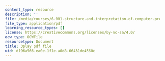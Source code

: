 ```yaml
---
content_type: resource
description: ''
file: /media/courses/6-001-structure-and-interpretation-of-computer-programs-spring-2005/d196a566ea0e1f1ea0d866431de4560c_JkGKLILLy0I.pdf
file_type: application/pdf
learning_resource_types: []
license: https://creativecommons.org/licenses/by-nc-sa/4.0/
ocw_type: OCWFile
resourcetype: Document
title: 3play pdf file
uid: d196a566-ea0e-1f1e-a0d8-66431de4560c
---
```

